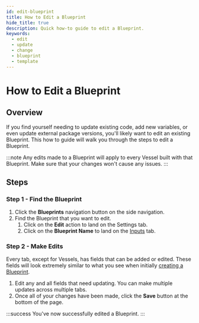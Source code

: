 ```yaml
---
id: edit-blueprint
title: How to Edit a Blueprint
hide_title: true
description: Quick how-to guide to edit a Blueprint.
keywords:
  - edit
  - update
  - change
  - blueprint
  - template
---
```


# How to Edit a Blueprint

## Overview

If you find yourself needing to update existing code, add new variables, or even update external package versions, you'll likely want to edit an existing Blueprint. This how to guide will walk you through the steps to edit a Blueprint.

:::note
Any edits made to a Blueprint will apply to every Vessel built with that Blueprint. Make sure that your changes won't cause any issues.
:::

## Steps

### Step 1 - Find the Blueprint
1. Click the **Blueprints** navigation button on the side navigation.
2. Find the Blueprint that you want to edit.
   1. Click on the **Edit** action to land on the Settings tab.
   2. Click on the **Blueprint Name** to land on the [Inputs](../../reference/inputs/inputs-overview.md) tab.

### Step 2 - Make Edits
Every tab, except for Vessels, has fields that can be added or edited. These fields will look extremely similar to what you see when initially [creating a Blueprint](create-blueprint.md).

1. Edit any and all fields that need updating. You can make multiple updates across multiple tabs.
2. Once all of your changes have been made, click the **Save** button at the bottom of the page.

:::success
You've now successfully edited a Blueprint.
:::

